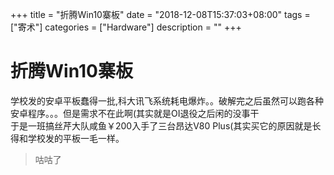 +++
title = "折腾Win10寨板"
date = "2018-12-08T15:37:03+08:00"
tags = ["寄术"]
categories = ["Hardware"]
description = ""
+++

# 折腾Win10寨板

学校发的安卓平板蠢得一批,科大讯飞系统耗电爆炸。。破解完之后虽然可以跑各种安卓程序。。。但是需求不在此啊(其实就是OI退役之后闲的没事干  
于是一班搞丝芹大队咸鱼￥200入手了三台昂达V80 Plus(其实买它的原因就是长得和学校发的平板一毛一样。

> 咕咕了